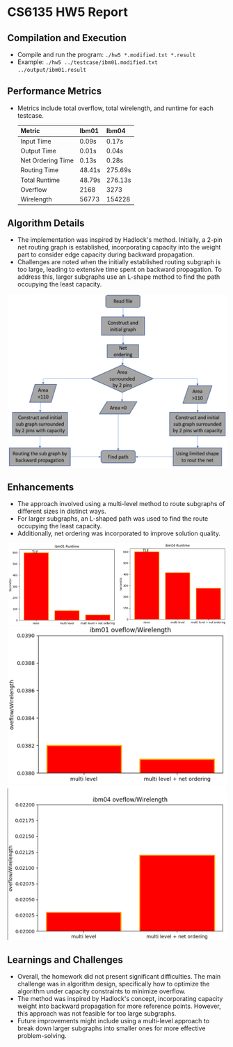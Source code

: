 # CS6135 HW5 Report

## Compilation and Execution
- Compile and run the program: `./hw5 *.modified.txt *.result`
- Example: `./hw5 ../testcase/ibm01.modified.txt ../output/ibm01.result`

## Performance Metrics
- Metrics include total overflow, total wirelength, and runtime for each testcase.

  | Metric | Ibm01 | Ibm04 |
  |--------|-------|-------|
  | Input Time | 0.09s | 0.17s |
  | Output Time | 0.01s | 0.04s |
  | Net Ordering Time | 0.13s | 0.28s |
  | Routing Time | 48.41s | 275.69s |
  | Total Runtime | 48.79s | 276.13s |
  | Overflow | 2168 | 3273 |
  | Wirelength | 56773 | 154228 |

## Algorithm Details
- The implementation was inspired by Hadlock's method. Initially, a 2-pin net routing graph is established, incorporating capacity into the weight part to consider edge capacity during backward propagation.
- Challenges are noted when the initially established routing subgraph is too large, leading to extensive time spent on backward propagation. To address this, larger subgraphs use an L-shape method to find the path occupying the least capacity.

![Alt text](pic/image.png)
## Enhancements
- The approach involved using a multi-level method to route subgraphs of different sizes in distinct ways.
- For larger subgraphs, an L-shaped path was used to find the route occupying the least capacity.
- Additionally, net ordering was incorporated to improve solution quality.

![Alt text](pic/image1.png)
![Alt text](pic/image2.png)![Alt text2](pic/image3.png)

## Learnings and Challenges
- Overall, the homework did not present significant difficulties. The main challenge was in algorithm design, specifically how to optimize the algorithm under capacity constraints to minimize overflow.
- The method was inspired by Hadlock's concept, incorporating capacity weight into backward propagation for more reference points. However, this approach was not feasible for too large subgraphs.
- Future improvements might include using a multi-level approach to break down larger subgraphs into smaller ones for more effective problem-solving.


